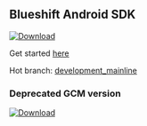 ## Blueshift Android SDK

[ ![Download](https://api.bintray.com/packages/nipun/maven/android-sdk/images/download.svg?version=3.0.0) ](https://bintray.com/nipun/maven/android-sdk/3.0.0/link)

Get started [here](https://help.blueshift.com/hc/en-us/articles/115002731534-Android-SDK)

Hot branch: [development_mainline](https://github.com/blueshift-labs/Blueshift-Android-SDK/tree/development_mainline)

### Deprecated GCM version
[ ![Download](https://api.bintray.com/packages/nipun/maven/android-sdk/images/download.svg?version=1.1.7) ](https://bintray.com/nipun/maven/android-sdk/1.1.7/link)
